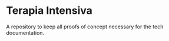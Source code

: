 # Terapia Intensiva
A repository to keep all proofs of concept necessary for the tech documentation.
